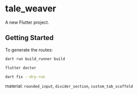 # tale_weaver

A new Flutter project.

## Getting Started

To generate the routes:
```bash
dart run build_runner build
```

```bash
flutter doctor
```

```bash
dart fix --dry-run
```

material: `rounded_input`, `divider_section`, `custom_tab_scaffold`
